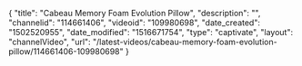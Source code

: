 {
    "title": "Cabeau Memory Foam Evolution Pillow",
    "description": "",
    "channelid": "114661406",
    "videoid": "109980698",
    "date_created": "1502520955",
    "date_modified": "1516671754",
    "type": "captivate",
    "layout": "channelVideo",
    "url": "\/latest-videos\/cabeau-memory-foam-evolution-pillow\/114661406-109980698"
}